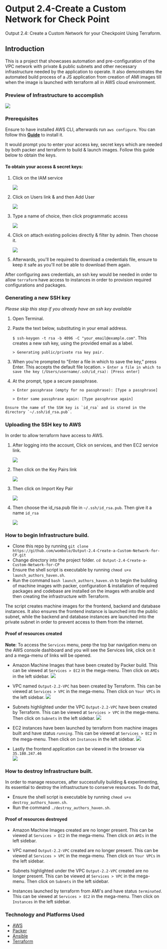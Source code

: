 # Output 2.4-Create a Custom Network for Check Point
Output 2.4: Create a Custom Network for your Checkpoint Using Terraform.

## Introduction
This is a project that showcases automation and pre-configuration of the VPC network with private & public subnets and other necessary infrastructure needed by the application to operate. 
It also demonstrates the automated build process of a JS application from creation of AMI images till when the image is launched with terraform all in AWS cloud environment.

### Preview of Infrastructure to accomplish
 ![](media/Screenshot%202019-04-08%20at%2012.11.18%20PM.png)
 
### Prerequisites
Ensure to have installed AWS CLI, afterwards run `aws configure`.
You can follow this [**Guide**](https://docs.aws.amazon.com/cli/latest/userguide/cli-chap-install.html) to install it.

It would prompt you to enter your access key, secret keys which are needed by both packer and terraform to build & launch images.
Follow this guide below to obtain the keys.

#### To obtain your access & secret keys: 
1. Click on the IAM service 

    ![](media/Screenshot%202019-04-30%20at%2010.59.55%20AM.png)   
     
2. Click on Users link & and then Add User 

    ![](media/Screenshot%202019-04-30%20at%2011.04.15%20AM.png)
    
3. Type a name of choice, then click programmatic access 

    ![](media/Screenshot%202019-04-30%20at%2011.06.05%20AM.png)
    
4. Click on attach existing policies directly & filter by admin. Then choose it. 

    ![](media/Screenshot%202019-04-30%20at%2011.07.07%20AM.png)
    
5. Afterwards, you'll be required to download a credentials file, ensure to keep it safe as you'll not be able to download them again.


After configuring aws credentials, an ssh key would be needed in order to allow `terraform` have access to instances in order to provision required configurations and packages.

### Generating a new SSH key
_Please skip this step if you already have an ssh key available_

1. Open Terminal.

2. Paste the text below, substituting in your email address.
    
    `$ ssh-keygen -t rsa -b 4096 -C "your_email@example.com"`.
    This creates a new ssh key, using the provided email as a label.
    
    `> Generating public/private rsa key pair.`
    
3. When you're prompted to "Enter a file in which to save the key," press Enter. This accepts the default file location.
    `> Enter a file in which to save the key (/Users/username/.ssh/id_rsa): [Press enter]`
    
4. At the prompt, type a secure passphrase.

    `> Enter passphrase (empty for no passphrase): [Type a passphrase]`
    
    `> Enter same passphrase again: [Type passphrase again]`

```
Ensure the name of the SSH key is `id_rsa` and is stored in the directory `~/.ssh/id_rsa.pub`.
```
 
### Uploading the SSH key to AWS
In order to allow terraform have access to AWS.
 
1. After logging into the account, Click on services, and then EC2 service link.

    ![](media/Screenshot%202019-04-30%20at%2010.41.20%20AM.png)

2. Then click on the Key Pairs link

    ![](media/Screenshot%202019-04-30%20at%2010.42.39%20AM.png)

3. Then click on Import Key Pair

    ![](media/Screenshot%202019-04-30%20at%2010.43.16%20AM.png)

4. Then choose the id_rsa.pub file in `~/.ssh/id_rsa.pub`. Then give it a name `id_rsa`

    ![](media/Screenshot%202019-04-30%20at%2010.44.47%20AM.png)


### How to begin Infrastructure build.
- Clone this repo by running `git clone https://github.com/wombolo/Output-2.4-Create-a-Custom-Network-for-CP.git`
- Change directory into the project folder. `cd Output-2.4-Create-a-Custom-Network-for-CP` 
- Ensure the shell script is executable by running `chmod u+x launch_authors_haven.sh`.
- Run the command `bash launch_authors_haven.sh` to begin the building of machine images with packer, configuration & installation of required packages and codebase are installed on the images with ansible and then creating the infrastructure with Terraform.

The script creates machine images for the frontend, backend and database instances. It also ensures the frontend instance is launched into the public subnet, while the backend and database instances are launched into the private subnet in order to prevent access to them from the internet.

#### Proof of resources created
**Note**: To access the `Services` menu, peep the top bar navigation menu on the AWS console dashboard and you will see the Services link, 
click on it and a mega-menu of links will be opened.

* Amazon Machine Images that have been created by Packer build. This can be viewed at `Services > EC2` in the mega-menu. Then click on `AMIs` in the left sidebar.
  ![](media/Screenshot%202019-05-06%20at%2010.03.27%20AM.png)

* VPC named `Output-2.2-VPC` has been created by Terraform. This can be viewed at `Services > VPC` in the mega-menu. Then click on `Your VPCs` in the left sidebar.
  ![](media/Screenshot%202019-05-06%20at%2010.04.27%20AM.png)

* Subnets highlighted under the VPC `Output-2.2-VPC` have been created by Terraform. This can be viewed at `Services > VPC` in the mega-menu. Then click on `Subnets` in the left sidebar.
  ![](media/Screenshot%202019-05-06%20at%2010.04.48%20AM.png)

* EC2 instances have been launched by terraform from machine images built and have status _`running`_. This can be viewed at `Services > EC2` in the mega-menu. Then click on `Instances` in the left sidebar.
  ![](media/Screenshot%202019-05-06%20at%2010.03.14%20AM.png)

* Lastly the frontend application can be viewed in the browser via `35.180.247.46`   
  ![](media/Screenshot%202019-05-06%20at%2010.35.02%20AM.png)


### How to destroy Infrastructure built.
In order to manage resources, after successfully building & experimenting, its essential to destroy the infrastructure to conserve resources. 
To do that,
- Ensure the shell script is executable by running `chmod u+x destroy_authors_haven.sh`. 
- Run the command `./destroy_authors_haven.sh`.

#### Proof of resources destroyed
* Amazon Machine Images created are no longer present. This can be viewed at `Services > EC2` in the mega-menu. Then click on `AMIs` in the left sidebar.

* VPC named `Output-2.2-VPC` created are no longer present. This can be viewed at `Services > VPC` in the mega-menu. Then click on `Your VPCs` in the left sidebar.

* Subnets highlighted under the VPC `Output-2.2-VPC` created are no longer present. This can be viewed at `Services > VPC` in the mega-menu. Then click on `Subnets` in the left sidebar.

* Instances launched by terraform from AMI's and have status _`terminated`_. This can be viewed at `Services > EC2` in the mega-menu. Then click on `Instances` in the left sidebar.

### Technology and Platforms Used

- [AWS](https://aws.amazon.com)
- [Packer](https://www.packer.io)
- [Ansible](https://www.ansible.com/)
- [Terraform](https://www.terraform.io)

